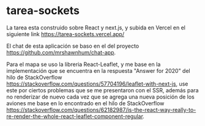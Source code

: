 # tarea-sockets
La tarea esta construido sobre React y next.js, y subida en Vercel en el siguiente link https://tarea-sockets.vercel.app/

El chat de esta aplicación se baso en el del proyecto https://github.com/mrshawnhum/chat-app.

Para el mapa se uso la libreria React-Leaflet, y me base en la implementación que se encuentra en la respuesta "Answer for 2020" del hilo de StackOverflow https://stackoverflow.com/questions/57704196/leaflet-with-next-js, use este por ciertos problemas que se me presentaron con el SSR, además para no renderizar de nuevo cada vez que se agrega una nueva posición de los aviones me base en lo encontrado en el hilo de StackOverflow https://stackoverflow.com/questions/62182987/is-the-react-way-really-to-re-render-the-whole-react-leaflet-component-regular.
